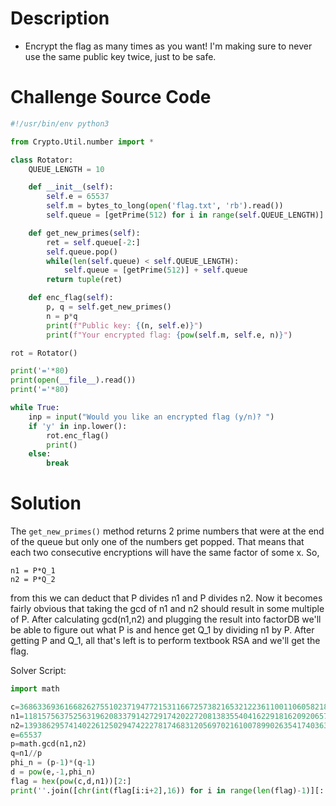 # Description

- Encrypt the flag as many times as you want! I'm making sure to never use the same public key twice, just to be safe.

# Challenge Source Code

```python
#!/usr/bin/env python3

from Crypto.Util.number import *

class Rotator:
    QUEUE_LENGTH = 10

    def __init__(self):
        self.e = 65537
        self.m = bytes_to_long(open('flag.txt', 'rb').read())
        self.queue = [getPrime(512) for i in range(self.QUEUE_LENGTH)]

    def get_new_primes(self):
        ret = self.queue[-2:]
        self.queue.pop()
        while(len(self.queue) < self.QUEUE_LENGTH):
            self.queue = [getPrime(512)] + self.queue
        return tuple(ret)

    def enc_flag(self):
        p, q = self.get_new_primes()
        n = p*q
        print(f"Public key: {(n, self.e)}")
        print(f"Your encrypted flag: {pow(self.m, self.e, n)}")

rot = Rotator()

print('='*80)
print(open(__file__).read())
print('='*80)

while True:
    inp = input("Would you like an encrypted flag (y/n)? ")
    if 'y' in inp.lower():
        rot.enc_flag()
        print()
    else:
        break
```

# Solution

The `get_new_primes()` method returns 2 prime numbers that were at the end of the queue but only one of the numbers get popped. That means that each two consecutive encryptions will have the same factor of some x. So,

```
n1 = P*Q_1
n2 = P*Q_2
```

from this we can deduct that P divides n1 and P divides n2. Now it becomes fairly obvious that taking the gcd of n1 and n2 should result in some multiple of P. After calculating gcd(n1,n2) and plugging the result into factorDB we'll be able to figure out what P is and hence get Q_1 by dividing n1 by P. After getting P and Q_1, all that's left is to perform textbook RSA and we'll get the flag. 

Solver Script:
```python
import math

c=36863369361668262755102371947721531166725738216532122361100110605821849216450500173096210850005994917246163629449149015831331456572665685072103678840167665071995244530509541711141717726254193292686990321278347785437639052923228689444564645709583471587778439214996741410135160689192089122691656894148149841562
n1=118157563752563196208337914272917420227208138355404162291816209206573329118152225878587992381956292051105278737199541339812338529656755382317613684312087741778869841853567971311420439878078415097856563979317277443036087779113485344975857256230645831662499120789612557834380784389129211810305608108270034467773
n2=139386295741402261250294742227817468312056970216100789902635417403631823194540550439803007839361393538708013437024457766971080700096177331882855724841201788056513855199402841530222481106246990189487009297387839250508232661021207725293755235006822062469702770435939910437350057981628685874872606834381345522857
e=65537
p=math.gcd(n1,n2)
q=n1//p
phi_n = (p-1)*(q-1)
d = pow(e,-1,phi_n)
flag = hex(pow(c,d,n1))[2:]
print(''.join([chr(int(flag[i:i+2],16)) for i in range(len(flag)-1)][::2]))
```
